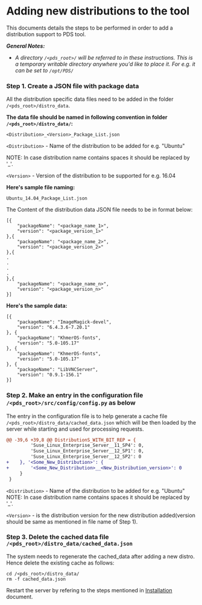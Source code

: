 # Adding new distributions to the tool

This documents details the steps to be performed in order to add a distribution support to PDS tool. 

_**General Notes:**_ 	

* _A directory `/<pds_root>/` will be referred to in these instructions. This is a temporary writable directory anywhere you'd like to place it. For e.g. it can be set to `/opt/PDS/`_

### Step 1. Create a JSON file with package data

All the distribution specific data files need to be added in the folder `/<pds_root>/distro_data`. 

**The data file should be named in following convention in folder `/<pds_root>/distro_data/`:**

    <Distribution>_<Version>_Package_List.json

`<Distribution>` - Name of the distribution to be added for e.g. "Ubuntu"

NOTE: In case distribution name contains spaces it should be replaced by '_'.

`<Version>` - Version of the distribution to be supported for e.g. 16.04

**Here's sample file naming:**

    Ubuntu_14.04_Package_List.json

The Content of the distribution data JSON file needs to be in format below:

```
[{
    "packageName": "<package_name_1>",
    "version": "<package_version_1>"
},{
    "packageName": "<package_name_2>",
    "version": "<package_version_2>"
},{
.
.
.
.
},{
    "packageName": "<package_name_n>",
    "version": "<package_version_n>"
}]
```

**Here's the sample data:**

```
[{
    "packageName": "ImageMagick-devel",
    "version": "6.4.3.6-7.20.1"
}, {
    "packageName": "KhmerOS-fonts",
    "version": "5.0-105.17"
}, {
    "packageName": "KhmerOS-fonts",
    "version": "5.0-105.17"
}, {
    "packageName": "LibVNCServer",
    "version": "0.9.1-156.1"
}]
```

### Step 2. Make an entry in the configuration file `/<pds_root>/src/config/config.py` as below
The entry in the configuration file is to help generate a cache file `/<pds_root>/distro_data/cached_data.json` which will be then loaded by the server while starting and used for processing requests.

```diff
@@ -39,6 +39,8 @@ DistributionS_WITH_BIT_REP = {
         'Suse_Linux_Enterprise_Server__11_SP4': 0,
         'Suse_Linux_Enterprise_Server__12_SP1': 0,
         'Suse_Linux_Enterprise_Server__12_SP2': 0
+    }, '<Some_New_Distribution>': {
+        '<Some_New_Distribution>__<New_Distribution_version>': 0
     }
 }
```
`<Distribution>` - Name of the distribution to be added for e.g. "Ubuntu"
NOTE: In case distribution name contains spaces it should be replaced by '_'.

`<Version>` - is the distribution version for the new distribution added(version should be same as mentioned in file name of Step 1).

### Step 3. Delete the cached data file `/<pds_root>/distro_data/cached_data.json`
The system needs to regenerate the cached_data after adding a new distro.  Hence delete the existing cache as follows:

```
cd /<pds_root>/distro_data/
rm -f cached_data.json
```

Restart the server by refering to the steps mentioned in [Installation](Installation.md) document.

